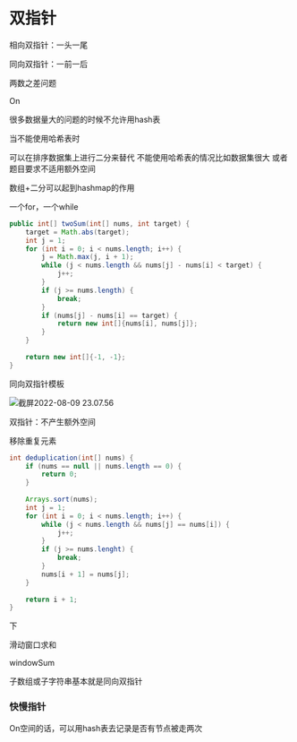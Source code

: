 # 双指针

相向双指针：一头一尾

同向双指针：一前一后

两数之差问题



On



很多数据量大的问题的时候不允许用hash表



当不能使用哈希表时

可以在排序数据集上进行二分来替代
不能使用哈希表的情况比如数据集很大
或者题目要求不适用额外空间



数组+二分可以起到hashmap的作用



一个for，一个while

```java
public int[] twoSum(int[] nums, int target) {
    target = Math.abs(target);
    int j = 1;
    for (int i = 0; i < nums.length; i++) {
        j = Math.max(j, i + 1);
        while (j < nums.length && nums[j] - nums[i] < target) {
            j++;
        }
        if (j >= nums.length) {
            break;
        }
        if (nums[j] - nums[i] == target) {
            return new int[]{nums[i], nums[j]};
        }
    }
    
    return new int[]{-1, -1};
}
```





同向双指针模板

![截屏2022-08-09 23.07.56](https://xingqiu-tuchuang-1256524210.cos.ap-shanghai.myqcloud.com/3978/%E6%88%AA%E5%B1%8F2022-08-09%2023.07.56.png)





双指针：不产生额外空间



移除重复元素

```java
int deduplication(int[] nums) {
	if (nums == null || nums.length == 0) {
        return 0;
	}
    
    Arrays.sort(nums);
    int j = 1;
    for (int i = 0; i < nums.length; i++) {
        while (j < nums.length && nums[j] == nums[i]) {
            j++;
        }
        if (j >= nums.lenght) {
            break;
        }
        nums[i + 1] = nums[j];
    }
    
    return i + 1;
}
```



下

滑动窗口求和

windowSum



子数组或子字符串基本就是同向双指针



### 快慢指针

On空间的话，可以用hash表去记录是否有节点被走两次



